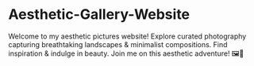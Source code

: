 # Aesthetic-Gallery-Website
 Welcome to my aesthetic pictures website! Explore curated photography capturing breathtaking landscapes &amp; minimalist compositions. Find inspiration &amp; indulge in beauty. Join me on this aesthetic adventure! 🖼️💫
